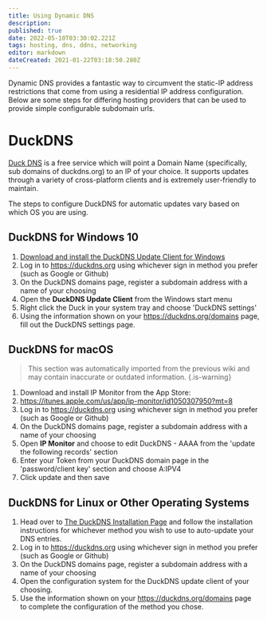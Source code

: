```yaml
---
title: Using Dynamic DNS
description: 
published: true
date: 2022-05-10T03:30:02.221Z
tags: hosting, dns, ddns, networking
editor: markdown
dateCreated: 2021-01-22T03:18:50.280Z
---
```


Dynamic DNS provides a fantastic way to circumvent the static-IP address restrictions that come from using a residential IP address configuration. Below are some steps for differing hosting providers that can be used to provide simple configurable subdomain urls.

# DuckDNS

[Duck DNS](/en/https://duckdns.org) is a free service which will point a Domain Name (specifically, sub domains of duckdns.org) to an IP of your choice. It supports updates through a variety of cross-platform clients and is extremely user-friendly to maintain.

The steps to configure DuckDNS for automatic updates vary based on which OS you are using.

## DuckDNS for Windows 10

1. [Download and install the DuckDNS Update Client for Windows](http://www.etx.ca/products/windows-applications/duckdns-update-client/)
1. Log in to https://duckdns.org using whichever sign in method you prefer (such as Google or Github)
1. On the DuckDNS domains page, register a subdomain address with a name of your choosing
1. Open the **DuckDNS Update Client** from the Windows start menu 
1. Right click the Duck in your system tray and choose 'DuckDNS settings'
1. Using the information shown on your https://duckdns.org/domains page, fill out the DuckDNS settings page.

## DuckDNS for macOS

> This section was automatically imported from the previous wiki and may contain inaccurate or outdated information.
{.is-warning}

1. Download and install IP Monitor from the App Store: 
1. https://itunes.apple.com/us/app/ip-monitor/id1050307950?mt=8
1. Log in to https://duckdns.org using whichever sign in method you prefer (such as Google or Github)
1. On the DuckDNS domains page, register a subdomain address with a name of your choosing
1. Open **IP Monitor** and choose to edit DuckDNS - AAAA from the 'update the following records' section 
1. Enter your Token from your DuckDNS domain page in the 'password/client key' section and choose A:IPV4
1. Click update and then save

## DuckDNS for Linux or Other Operating Systems

1. Head over to [The DuckDNS Installation Page](https://www.duckdns.org/install.jsp) and follow the installation instructions for whichever method you wish to use to auto-update your DNS entries.
1. Log in to https://duckdns.org using whichever sign in method you prefer (such as Google or Github)
1. On the DuckDNS domains page, register a subdomain address with a name of your choosing
1. Open the configuration system for the DuckDNS update client of your choosing.
1. Use the information shown on your https://duckdns.org/domains page to complete the configuration of the method you chose.

